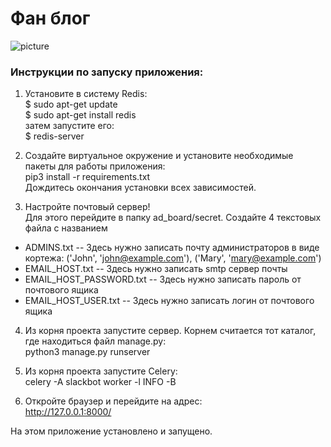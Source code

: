 # Фан блог
![picture](https://crownenglishclub.ru/wp-content/uploads/2020/02/76723bac02e0e6a353f3ade7aab8906c.png)

### Инструкции по запуску приложения:

1. Установите в систему Redis:\
$ sudo apt-get update\
$ sudo apt-get install redis\
затем запустите его:\
$ redis-server

2. Создайте виртуальное окружение и установите необходимые пакеты для работы приложения:\
pip3 install -r requirements.txt\
Дождитесь окончания установки всех зависимостей.

3. Настройте почтовый сервер!\
 Для этого перейдите в папку ad_board/secret. Создайте 4 текстовых файла с названием
* ADMINS.txt  -- Здесь нужно записать почту администраторов в виде кортежа: ('John', 'john@example.com'), ('Mary', 'mary@example.com')
* EMAIL_HOST.txt -- Здесь нужно записать smtp сервер почты
* EMAIL_HOST_PASSWORD.txt  -- Здесь нужно записать пароль от почтового ящика
* EMAIL_HOST_USER.txt  -- Здесь нужно записать логин от почтового ящика

4. Из корня проекта запустите сервер. Корнем считается тот каталог, где находиться файл manage.py:\
python3 manage.py runserver

5. Из корня проекта запустите Celery:\
celery -A slackbot worker -l INFO -B

6. Откройте браузер и перейдите на адрес:\
http://127.0.0.1:8000/

На этом приложение установлено и запущено. 
